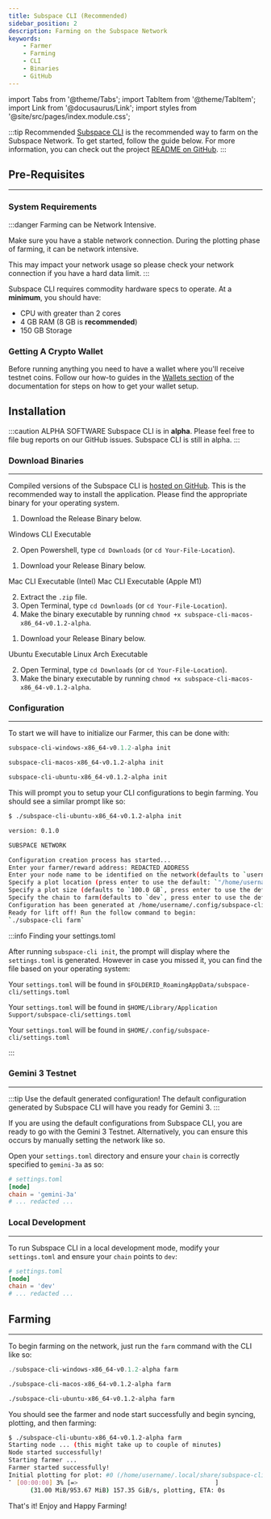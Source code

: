 ```yaml
---
title: Subspace CLI (Recommended)
sidebar_position: 2
description: Farming on the Subspace Network
keywords:
    - Farmer
    - Farming
    - CLI
    - Binaries
    - GitHub
---
```


import Tabs from '@theme/Tabs';
import TabItem from '@theme/TabItem';
import Link from '@docusaurus/Link';
import styles from '@site/src/pages/index.module.css';


:::tip Recommended
[Subspace CLI](https://github.com/subspace/subspace-cli) is the recommended way to farm on the Subspace Network. To get started, follow the guide below. For more information, you can check out the project [README on GitHub](https://github.com/subspace/subspace-cli/blob/main/README.md).
:::

## Pre-Requisites
---

### System Requirements

:::danger Farming can be Network Intensive.

Make sure you have a stable network connection. During the plotting phase of farming, it can be network intensive.

This may impact your network usage so please check your network connection if you have a hard data limit.
:::

Subspace CLI requires commodity hardware specs to operate. At a **minimum**, you should have:

* CPU with greater than 2 cores
* 4 GB RAM (8 GB is **recommended**)
* 150 GB Storage


### Getting A Crypto Wallet

Before running anything you need to have a wallet where you'll receive testnet coins. 
Follow our how-to guides in the [Wallets section](/docs/category/wallets/) of the documentation for steps on how to get your wallet setup.

## Installation

:::caution ALPHA SOFTWARE
Subspace CLI is  in **alpha**.
Please feel free to file bug reports on our GitHub issues.
Subspace CLI is still in alpha.
:::

### Download Binaries

---

Compiled versions of the Subspace CLI is [hosted on GitHub](https://github.com/subspace/subspace-cli/releases). This is the recommended way to install the application. Please find the appropriate binary for your operating system.

<Tabs groupId="OS">

<TabItem value="windows" label="🖼️ Windows" default>

1. Download the Release Binary below.
    
<div className={styles.buttons}>
    <Link
    className="button button--secondary button"
    to="https://github.com/subspace/subspace-cli/releases/download/v0.1.2-alpha/subspace-cli-windows-x86_64-v0.1.2-alpha.exe">
    Windows CLI Executable
    </Link>
</div>

2. Open Powershell, type `cd Downloads` (or `cd Your-File-Location`). 

</TabItem>

<TabItem value="macos" label="🍎macOS" default>

1. Download your Release Binary below. 

<div className={styles.buttons}>
    <Link
        className="button button--secondary button"
        to="https://github.com/subspace/subspace-cli/releases/download/v0.1.2-alpha/subspace-cli-macos-x86_64-v0.1.2-alpha.zip">
        Mac CLI Executable (Intel)
    </Link>
    <Link
        className="button button--secondary button"
        to="https://github.com/subspace/subspace-cli/releases/download/v0.1.2-alpha/subspace-cli-macos-aarch64-v0.1.2-alpha.zip">
        Mac CLI Executable (Apple M1)
    </Link>
</div>

2. Extract the `.zip` file.
3. Open Terminal, type `cd Downloads` (or `cd Your-File-Location`).
4. Make the binary executable by running `chmod +x subspace-cli-macos-x86_64-v0.1.2-alpha`.

</TabItem>
<TabItem value="linux" label="🐧Ubuntu">

1. Download your Release Binary below. 

<div className={styles.buttons}>
    <Link
        className="button button--secondary button"
        to="https://github.com/subspace/subspace-cli/releases/download/v0.1.2-alpha/subspace-cli-Ubuntu-x86_64-v0.1.2-alpha">
        Ubuntu Executable
    </Link>
    <Link
        className="button button--secondary button"
        to="https://github.com/subspace/subspace-cli/releases/download/v0.1.2-alpha/subspace-cli-ubuntu-aarch64-v0.1.2-alpha">
        Linux Arch Executable
    </Link>
</div>

2. Open Terminal, type `cd Downloads` (or `cd Your-File-Location`).
3. Make the binary executable by running `chmod +x subspace-cli-macos-x86_64-v0.1.2-alpha`.


</TabItem>

</Tabs>

### Configuration

---

To start we will have to initialize our Farmer, this can be done with:

<Tabs groupId="OS">
<TabItem value="windows" label="🖼️ Windows" default>

```powershell
subspace-cli-windows-x86_64-v0.1.2-alpha init
```

</TabItem>

<TabItem value="macos" label="🍎 macOS">

```bash
subspace-cli-macos-x86_64-v0.1.2-alpha init
```

</TabItem>

<TabItem value="linux" label="🐧 Ubuntu">

```bash
subspace-cli-ubuntu-x86_64-v0.1.2-alpha init
```

</TabItem>
</Tabs>

This will prompt you to setup your CLI configurations to begin farming. You should see a similar prompt like so:

```bash
$ ./subspace-cli-ubuntu-x86_64-v0.1.2-alpha init

version: 0.1.0

SUBSPACE NETWORK

Configuration creation process has started...
Enter your farmer/reward address: REDACTED_ADDRESS
Enter your node name to be identified on the network(defaults to `username`, press enter to use the default):
Specify a plot location (press enter to use the default: `"/home/username/.local/share/subspace-cli/plots"`):
Specify a plot size (defaults to `100.0 GB`, press enter to use the default):
Specify the chain to farm(defaults to `dev`, press enter to use the default):
Configuration has been generated at /home/username/.config/subspace-cli
Ready for lift off! Run the follow command to begin:
`./subspace-cli farm`
```

:::info Finding your settings.toml

After running `subspace-cli init`, the prompt will display where the `settings.toml` is generated. However in case you missed it, you can find the file based on your operating system:

<Tabs groupId="OS">
<TabItem value="windows" label="🖼️ Windows" default>

Your `settings.toml` will be found in `$FOLDERID_RoamingAppData/subspace-cli/settings.toml`

</TabItem>

<TabItem value="macos" label="🍎macOS">

Your `settings.toml` will be found in `$HOME/Library/Application Support/subspace-cli/settings.toml`

</TabItem>

<TabItem value="linux" label="🐧Ubuntu">

Your `settings.toml` will be found in `$HOME/.config/subspace-cli/settings.toml`

</TabItem>
</Tabs>

:::






### Gemini 3 Testnet

---

:::tip Use the default generated configuration!
The default configuration generated by Subspace CLI will have you ready for Gemini 3.
:::

If you are using the default configurations from Subspace CLI, you are ready to go with the Gemini 3 Testnet. Alternatively, you can ensure this occurs by manually setting the network like so.

Open your `settings.toml` directory and ensure your `chain` is correctly specified to `gemini-3a` as so:


```toml
# settings.toml
[node]
chain = 'gemini-3a'
# ... redacted ... 
```

### Local Development

---

To run Subspace CLI in a local development mode, modify your `settings.toml` and ensure your `chain` points to `dev`:

```toml
# settings.toml
[node]
chain = 'dev'
# ... redacted ... 
```

## Farming

---

To begin farming on the network, just run the `farm` command with the CLI like so:

<Tabs groupId="OS">
<TabItem value="windows" label="🖼️ Windows" default>

```powershell
./subspace-cli-windows-x86_64-v0.1.2-alpha farm
```

</TabItem>

<TabItem value="macos" label="🍎 macOS">

```bash
./subspace-cli-macos-x86_64-v0.1.2-alpha farm
```

</TabItem>

<TabItem value="linux" label="🐧 Ubuntu">

```bash
./subspace-cli-ubuntu-x86_64-v0.1.2-alpha farm
```

</TabItem>
</Tabs>

You should see the farmer and node start successfully and begin syncing, plotting, and then farming:

```bash
$ ./subspace-cli-ubuntu-x86_64-v0.1.2-alpha farm
Starting node ... (this might take up to couple of minutes)
Node started successfully!
Starting farmer ...
Farmer started successfully!
Initial plotting for plot: #0 (/home/username/.local/share/subspace-cli/plots)
⠁ [00:00:00] 3% [=>                                      ]
      (31.00 MiB/953.67 MiB) 157.35 GiB/s, plotting, ETA: 0s 
```

That's it! Enjoy and Happy Farming!
